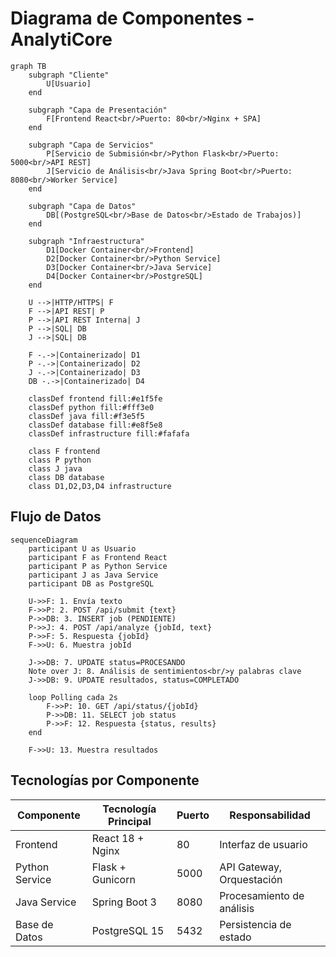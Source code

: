 # Diagrama de Componentes - AnalytiCore

```mermaid
graph TB
    subgraph "Cliente"
        U[Usuario] 
    end
    
    subgraph "Capa de Presentación"
        F[Frontend React<br/>Puerto: 80<br/>Nginx + SPA]
    end
    
    subgraph "Capa de Servicios"
        P[Servicio de Submisión<br/>Python Flask<br/>Puerto: 5000<br/>API REST]
        J[Servicio de Análisis<br/>Java Spring Boot<br/>Puerto: 8080<br/>Worker Service]
    end
    
    subgraph "Capa de Datos"
        DB[(PostgreSQL<br/>Base de Datos<br/>Estado de Trabajos)]
    end
    
    subgraph "Infraestructura"
        D1[Docker Container<br/>Frontend]
        D2[Docker Container<br/>Python Service]
        D3[Docker Container<br/>Java Service]
        D4[Docker Container<br/>PostgreSQL]
    end
    
    U -->|HTTP/HTTPS| F
    F -->|API REST| P
    P -->|API REST Interna| J
    P -->|SQL| DB
    J -->|SQL| DB
    
    F -.->|Containerizado| D1
    P -.->|Containerizado| D2
    J -.->|Containerizado| D3
    DB -.->|Containerizado| D4
    
    classDef frontend fill:#e1f5fe
    classDef python fill:#fff3e0
    classDef java fill:#f3e5f5
    classDef database fill:#e8f5e8
    classDef infrastructure fill:#fafafa
    
    class F frontend
    class P python
    class J java
    class DB database
    class D1,D2,D3,D4 infrastructure
```

## Flujo de Datos

```mermaid
sequenceDiagram
    participant U as Usuario
    participant F as Frontend React
    participant P as Python Service
    participant J as Java Service
    participant DB as PostgreSQL
    
    U->>F: 1. Envía texto
    F->>P: 2. POST /api/submit {text}
    P->>DB: 3. INSERT job (PENDIENTE)
    P->>J: 4. POST /api/analyze {jobId, text}
    P->>F: 5. Respuesta {jobId}
    F->>U: 6. Muestra jobId
    
    J->>DB: 7. UPDATE status=PROCESANDO
    Note over J: 8. Análisis de sentimientos<br/>y palabras clave
    J->>DB: 9. UPDATE resultados, status=COMPLETADO
    
    loop Polling cada 2s
        F->>P: 10. GET /api/status/{jobId}
        P->>DB: 11. SELECT job status
        P->>F: 12. Respuesta {status, results}
    end
    
    F->>U: 13. Muestra resultados
```

## Tecnologías por Componente

| Componente | Tecnología Principal | Puerto | Responsabilidad |
|------------|---------------------|---------|-----------------|
| Frontend | React 18 + Nginx | 80 | Interfaz de usuario |
| Python Service | Flask + Gunicorn | 5000 | API Gateway, Orquestación |
| Java Service | Spring Boot 3 | 8080 | Procesamiento de análisis |
| Base de Datos | PostgreSQL 15 | 5432 | Persistencia de estado |
